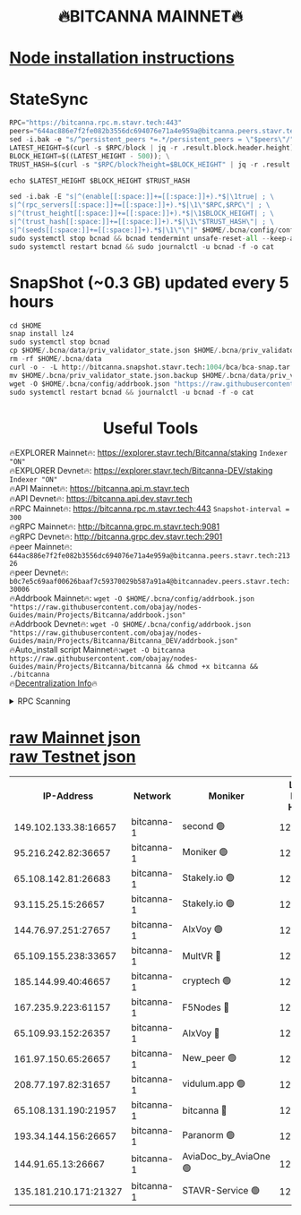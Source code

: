 <h1 align="center"> 🔥BITCANNA MAINNET🔥</h1>


[Node installation instructions](https://github.com/obajay/nodes-Guides/tree/main/Projects/Bitcanna)
=

# StateSync
```python
RPC="https://bitcanna.rpc.m.stavr.tech:443"
peers="644ac886e7f2fe082b3556dc694076e71a4e959a@bitcanna.peers.stavr.tech:21326"
sed -i.bak -e "s/^persistent_peers *=.*/persistent_peers = \"$peers\"/" $HOME/.bcna/config/config.toml
LATEST_HEIGHT=$(curl -s $RPC/block | jq -r .result.block.header.height); \
BLOCK_HEIGHT=$((LATEST_HEIGHT - 500)); \
TRUST_HASH=$(curl -s "$RPC/block?height=$BLOCK_HEIGHT" | jq -r .result.block_id.hash)

echo $LATEST_HEIGHT $BLOCK_HEIGHT $TRUST_HASH

sed -i.bak -E "s|^(enable[[:space:]]+=[[:space:]]+).*$|\1true| ; \
s|^(rpc_servers[[:space:]]+=[[:space:]]+).*$|\1\"$RPC,$RPC\"| ; \
s|^(trust_height[[:space:]]+=[[:space:]]+).*$|\1$BLOCK_HEIGHT| ; \
s|^(trust_hash[[:space:]]+=[[:space:]]+).*$|\1\"$TRUST_HASH\"| ; \
s|^(seeds[[:space:]]+=[[:space:]]+).*$|\1\"\"|" $HOME/.bcna/config/config.toml
sudo systemctl stop bcnad && bcnad tendermint unsafe-reset-all --keep-addr-book
sudo systemctl restart bcnad && sudo journalctl -u bcnad -f -o cat
```
# SnapShot (~0.3 GB) updated every 5 hours
```python
cd $HOME
snap install lz4
sudo systemctl stop bcnad
cp $HOME/.bcna/data/priv_validator_state.json $HOME/.bcna/priv_validator_state.json.backup
rm -rf $HOME/.bcna/data
curl -o - -L http://bitcanna.snapshot.stavr.tech:1004/bca/bca-snap.tar.lz4 | lz4 -c -d - | tar -x -C $HOME/.bcna --strip-components 2
mv $HOME/.bcna/priv_validator_state.json.backup $HOME/.bcna/data/priv_validator_state.json
wget -O $HOME/.bcna/config/addrbook.json "https://raw.githubusercontent.com/obajay/nodes-Guides/main/Projects/Bitcanna/addrbook.json"
sudo systemctl restart bcnad && journalctl -u bcnad -f -o cat
```

 <h1 align="center"> Useful Tools</h1>

🔥EXPLORER Mainnet🔥:    https://explorer.stavr.tech/Bitcanna/staking          `Indexer "ON"` \
🔥EXPLORER Devnet🔥:     https://explorer.stavr.tech/Bitcanna-DEV/staking     `Indexer "ON"` \
🔥API Mainnet🔥:         https://bitcanna.api.m.stavr.tech \
🔥API Devnet🔥:          https://bitcanna.api.dev.stavr.tech \
🔥RPC Mainnet🔥:         https://bitcanna.rpc.m.stavr.tech:443         `Snapshot-interval = 300` \
🔥gRPC Mainnet🔥:        http://bitcanna.grpc.m.stavr.tech:9081 \
🔥gRPC Devnet🔥:         http://bitcanna.grpc.dev.stavr.tech:2901 \
🔥peer Mainnet🔥:        `644ac886e7f2fe082b3556dc694076e71a4e959a@bitcanna.peers.stavr.tech:21326` \
🔥peer Devnet🔥:         `b0c7e5c69aaf00626baaf7c59370029b587a91a4@bitcannadev.peers.stavr.tech:30006` \
🔥Addrbook Mainnet🔥:    ```wget -O $HOME/.bcna/config/addrbook.json "https://raw.githubusercontent.com/obajay/nodes-Guides/main/Projects/Bitcanna/addrbook.json"``` \
🔥Addrbook Devnet🔥:    ```wget -O $HOME/.bcna/config/addrbook.json "https://raw.githubusercontent.com/obajay/nodes-Guides/main/Projects/Bitcanna/Bitcanna_DEV/addrbook.json"``` \
🔥Auto_install script Mainnet🔥:```wget -O bitcanna https://raw.githubusercontent.com/obajay/nodes-Guides/main/Projects/Bitcanna/bitcanna && chmod +x bitcanna && ./bitcanna``` \
🔥[Decentralization Info](https://github.com/obajay/StateSync-snapshots/tree/main/Projects/Bitcanna/Decentralization)🔥


<details>
<summary>RPC Scanning</summary>

<h2 align="center"> We scan nodes in real time every 4 hours. And we provide the final result of RPC endpoints.
We cannot influence the operation of these nodes in any way. </h2>


```python
If Voting Power is higher than 0 --> then the Node is a validator of the network and may be subject to attack and be a potential threat to the chain.
```
```python
We marked such validators with a red symbol
```

</details>

[raw Mainnet json](https://rpc-check.bcam.stavr.tech/bcam/rpc-bcam-result.json) \
[raw Testnet json](https://github.com/obajay/StateSync-snapshots/tree/main/Projects/Bitcanna/Rpc-Check-Testnet)
=



<table><tr><th>IP-Address</th><th>Network</th><th>Moniker</th><th>Latest Block Height</th><th>Earliest Block Height</th><th>Catching Up</th><th>Tx Index</th><th>Voting Power</th><th>Scan Time</th></tr><tr><td>149.102.133.38:16657</td><td>bitcanna-1</td><td>second 🟢</td><td>12793699</td><td>1</td><td>False</td><td>on</td><td>0</td><td>2024-02-29T00:03:13.505483134UTC</td></tr><tr><td>95.216.242.82:36657</td><td>bitcanna-1</td><td>Moniker 🟢</td><td>12793689</td><td>5776907</td><td>False</td><td>on</td><td>0</td><td>2024-02-29T00:02:13.675526862UTC</td></tr><tr><td>65.108.142.81:26683</td><td>bitcanna-1</td><td>Stakely.io 🟢</td><td>12793693</td><td>6152001</td><td>False</td><td>on</td><td>0</td><td>2024-02-29T00:02:35.450470392UTC</td></tr><tr><td>93.115.25.15:26657</td><td>bitcanna-1</td><td>Stakely.io 🟢</td><td>12793692</td><td>6520001</td><td>False</td><td>on</td><td>0</td><td>2024-02-29T00:02:31.082630903UTC</td></tr><tr><td>144.76.97.251:27657</td><td>bitcanna-1</td><td>AlxVoy 🟢</td><td>12793697</td><td>8805201</td><td>False</td><td>on</td><td>0</td><td>2024-02-29T00:03:02.939112733UTC</td></tr><tr><td>65.109.155.238:33657</td><td>bitcanna-1</td><td>MultVR 🔴</td><td>12793694</td><td>9933415</td><td>False</td><td>on</td><td>353602</td><td>2024-02-29T00:02:42.981766813UTC</td></tr><tr><td>185.144.99.40:46657</td><td>bitcanna-1</td><td>cryptech 🟢</td><td>12793688</td><td>11528001</td><td>False</td><td>on</td><td>0</td><td>2024-02-29T00:02:09.258804725UTC</td></tr><tr><td>167.235.9.223:61157</td><td>bitcanna-1</td><td>F5Nodes 🔴</td><td>12793694</td><td>12084001</td><td>False</td><td>on</td><td>570</td><td>2024-02-29T00:02:45.260466157UTC</td></tr><tr><td>65.109.93.152:26357</td><td>bitcanna-1</td><td>AlxVoy 🔴</td><td>12793699</td><td>12109301</td><td>False</td><td>on</td><td>1391803</td><td>2024-02-29T00:03:14.057047963UTC</td></tr><tr><td>161.97.150.65:26657</td><td>bitcanna-1</td><td>New_peer 🟢</td><td>12793693</td><td>12254001</td><td>False</td><td>on</td><td>0</td><td>2024-02-29T00:02:35.739140189UTC</td></tr><tr><td>208.77.197.82:31657</td><td>bitcanna-1</td><td>vidulum.app 🟢</td><td>12793693</td><td>12386934</td><td>False</td><td>on</td><td>0</td><td>2024-02-29T00:02:38.543315315UTC</td></tr><tr><td>65.108.131.190:21957</td><td>bitcanna-1</td><td>bitcanna 🔴</td><td>12793695</td><td>12693695</td><td>False</td><td>on</td><td>419366</td><td>2024-02-29T00:02:49.658945678UTC</td></tr><tr><td>193.34.144.156:26657</td><td>bitcanna-1</td><td>Paranorm 🟢</td><td>12793696</td><td>12697701</td><td>False</td><td>on</td><td>0</td><td>2024-02-29T00:02:51.946360574UTC</td></tr><tr><td>144.91.65.13:26667</td><td>bitcanna-1</td><td>AviaDoc_by_AviaOne 🟢</td><td>12793697</td><td>12793001</td><td>False</td><td>on</td><td>0</td><td>2024-02-29T00:03:00.361771496UTC</td></tr><tr><td>135.181.210.171:21327</td><td>bitcanna-1</td><td>STAVR-Service 🟢</td><td>12793697</td><td>12793401</td><td>False</td><td>on</td><td>0</td><td>2024-02-29T00:03:02.704461193UTC</td></tr></table>
